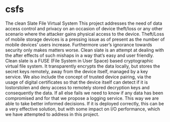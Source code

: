 # csfs
The clean Slate File Virtual System
This project addresses the need of data access control and privacy on an occasion of device theft/loss or any other scenario where the attacker gains physical access to the device. Theft/Loss of mobile storage devices is a pressing issue as of present as the number of mobile devices’ users increase. Furthermore user’s ignorance towards security only makes matters worse. Clean slate is an attempt at dealing with the after effects of such mishaps in a way that’s easy and user friendly. Clean slate is a FUSE (File System in User Space) based cryptographic virtual file system. It transparently encrypts the data locally, but stores the secret keys remotely, away from the device itself, managed by a key service. We also include the concept of trusted device pairing, via the usage of digital certificates so that the device itself can detect if it is lostorstolen and deny access to remotely stored decryption keys and consequently the data. If all else fails we need to know if any data has been compromised and for that we propose a logging service. This way we are able to take better informed decisions. If it is deployed correctly, this can be a very effective solution, but with some impact on I/O performance, which we have attempted to address in this project.
